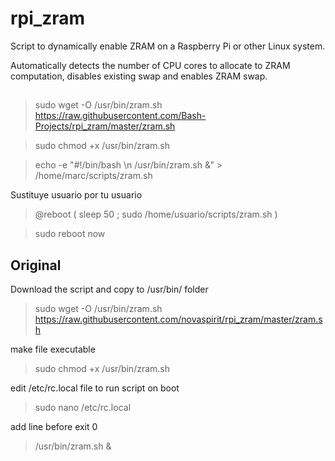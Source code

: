 # rpi_zram
Script to dynamically enable ZRAM on a Raspberry Pi or other Linux system.

Automatically detects the number of CPU cores to allocate to ZRAM computation, disables existing swap and enables ZRAM swap.

## 

> sudo wget -O /usr/bin/zram.sh https://raw.githubusercontent.com/Bash-Projects/rpi_zram/master/zram.sh

> sudo chmod +x /usr/bin/zram.sh

> echo -e "#!/bin/bash \n /usr/bin/zram.sh &" >  /home/marc/scripts/zram.sh

Sustituye usuario por tu usuario
> @reboot ( sleep 50 ; sudo /home/usuario/scripts/zram.sh )

> sudo reboot now

## Original

Download the script and copy to /usr/bin/ folder
> sudo wget -O /usr/bin/zram.sh https://raw.githubusercontent.com/novaspirit/rpi_zram/master/zram.sh

make file executable
> sudo chmod +x /usr/bin/zram.sh

edit /etc/rc.local file to run script on boot
> sudo nano /etc/rc.local

add line before exit 0
> /usr/bin/zram.sh &
